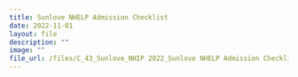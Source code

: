 ```yaml
---
title: Sunlove NHELP Admission Checklist
date: 2022-11-01
layout: file
description: ""
image: ""
file_url: /files/C_43_Sunlove_NHIP 2022_Sunlove NHELP Admission Checklist.pdf
---
```

